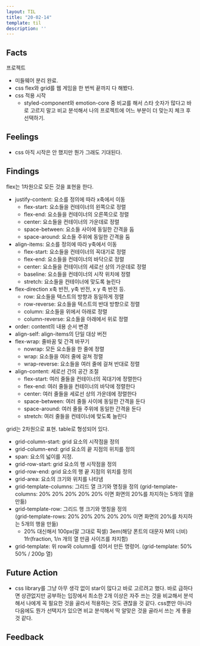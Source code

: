 ```yaml
---
layout: TIL
title: "20-02-14"
template: til
description: ''
---
```


## Facts

프로젝트

- 미들웨어 분리 완료.
- css flex와 grid를 웹 게임을 한 번씩 끝까지 다 해봤다.
- css 적용 시작
  - styled-component와 emotion-core 중 비교를 해서 스타 숫자가 많다고 바로 고르지 말고 비교 분석해서 나의 프로젝트에 어느 부분이 더 맞는지 체크 후 선택하기.

## Feelings

- css 아직 시작은 안 했지만 뭔가 그래도 기대된다.

## Findings

flex는 1차원으로 모든 것을 표현을 한다.
- justify-content: 요소를 정의에 따라 x축에서 이동
  - flex-start: 요소들을 컨테이너의 왼쪽으로 정렬
  - flex-end: 요소들을 컨테이너의 오른쪽으로 정렬
  - center: 요소들을 컨테이너의 가운데로 정렬
  - space-between: 요소들 사이에 동일한 간격을 둠
  - space-around: 요소들 주위에 동일한 간격을 둠
- align-items: 요소를 정의에 따라 y축에서 이동
  - flex-start: 요소들을 컨테이너의 꼭대기로 정렬
  - flex-end: 요소들을 컨테이너의 바닥으로 정렬
  - center: 요소들을 컨테이너의 세로선 상의 가운데로 정렬
  - baseline: 요소들을 컨테이너의 시작 위치에 정렬
  - stretch: 요소들을 컨테이너에 맞도록 늘린다
- flex-direction x축 반전, y축 반전, x y 축 반전 등.
  - row: 요소들을 텍스트의 방향과 동일하게 정렬
  - row-reverse: 요소들을 텍스트의 반대 방향으로 정렬
  - column: 요소들을 위에서 아래로 정렬
  - column-reverse: 요소들을 아래에서 위로 정렬
- order: content의 내용 순서 변경
- align-self: align-items의 단일 대상 버전
- flex-wrap: 줄바꿈 및 간격 바꾸기
  - nowrap: 모든 요소들을 한 줄에 정렬
  - wrap: 요소들을 여러 줄에 걸쳐 정렬
  - wrap-reverse: 요소들을 여러 줄에 걸쳐 반대로 정렬
- align-content: 세로선 간의 공간 조절
  - flex-start: 여러 줄들을 컨테이너의 꼭대기에 정렬한다
  - flex-end: 여러 줄들을 컨테이너의 바닥에 정렬한다
  - center: 여러 줄들을 세로선 상의 가운데에 정렬한다
  - space-between: 여러 줄들 사이에 동일한 간격을 둔다
  - space-around: 여러 줄들 주위에 동일한 간격을 둔다
  - stretch: 여러 줄들을 컨테이너에 맞도록 늘린다

grid는 2차원으로 표현. table로 형성되어 있다. 
- grid-column-start: grid 요소의 시작점을 정의
- grid-column-end: grid 요소의 끝 지점의 위치를 정의
- span: 요소의 넓이를 지정.
- grid-row-start: grid 요소의 행 시작점을 정의
- grid-row-end: grid 요소의 행 끝 지점의 위치를 정의
- grid-area: 요소의 크기와 위치를 나타냄
- grid-template-columns: 그리드 열 크기와 명칭을 정의  (grid-template-columns: 20% 20% 20% 20% 20% 이면 화면의 20%를 차지하는 5개의 열을 만듦)
- grid-template-row: 그리드 행 크기와 명칭을 정의  
(grid-template-rows: 20% 20% 20% 20% 20% 이면 화면의 20%를 차지하는 5개의 행을 만듦)
  - 20% 대신해서 100px(말 그대로 픽셀) 3em(해당 폰트의 대문자 M의 너비) 1fr(fraction, 1/n 개의 열 만큼 사이즈를 차지함)
- grid-template: 위 row와 column를 섞어서 만든 명령어. (grid-template: 50% 50% / 200p 열)

## Future Action

- css library를 그냥 아무 생각 없이 star이 많다고 바로 고르려고 했다. 바로 급하다면 상관없지만 공부하는 입장에서 최소한 2개 이상은 자주 쓰는 것을 비교해서 분석해서 나에게 꼭 필요한 것을 골라서 적용하는 것도 괜찮을 것 같다. css뿐만 아니라 다음에도 뭔가 선택지가 있으면 비교 분석해서 딱 알맞은 것을 골라서 쓰는 게 좋을 것 같다.

## Feedback
